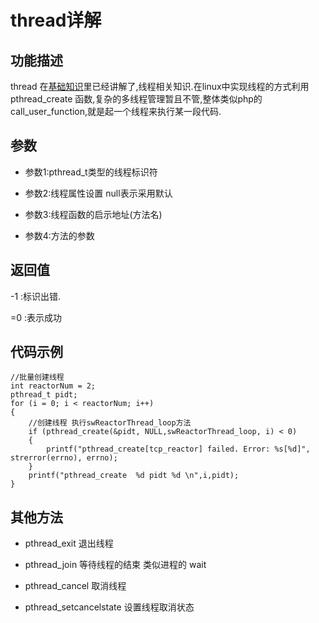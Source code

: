 # thread详解

## 功能描述

thread 在[基础知识](../append/F3_基础知识.md)里已经讲解了,线程相关知识.在linux中实现线程的方式利用pthread_create 函数,复杂的多线程管理暂且不管,整体类似php的call_user_function,就是起一个线程来执行某一段代码.

## 参数

* 参数1:pthread_t类型的线程标识符

* 参数2:线程属性设置 null表示采用默认

* 参数3:线程函数的启示地址(方法名)

* 参数4:方法的参数


## 返回值

-1 :标识出错.

=0 :表示成功

## 代码示例
    //批量创建线程
    int reactorNum = 2;
    pthread_t pidt;
    for (i = 0; i < reactorNum; i++)
    {
        //创建线程 执行swReactorThread_loop方法
        if (pthread_create(&pidt, NULL,swReactorThread_loop, i) < 0)
        {
            printf("pthread_create[tcp_reactor] failed. Error: %s[%d]", strerror(errno), errno);
        }
        printf("pthread_create  %d pidt %d \n",i,pidt);
    }

## 其他方法

* pthread_exit 退出线程

* pthread_join 等待线程的结束 类似进程的 wait

* pthread_cancel 取消线程

* pthread_setcancelstate  设置线程取消状态

